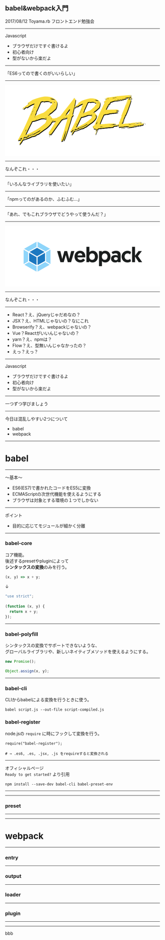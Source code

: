 ## babel&webpack入門

2017/08/12 Toyama.rb フロントエンド勉強会

---

Javascript

- ブラウザだけですぐ書けるよ
- 初心者向け
- 型がないから楽だよ

---

「ES6ってので書くのがいいらしい」

---

![Logo](assets/babel.png)

---

なんぞこれ・・・

---

「いろんなライブラリを使いたい」

---

「npmってのがあるのか、ふむふむ...」

---

「あれ、でもこれブラウザでどうやって使うんだ？」

---

![Logo](assets/webpack.png)

---

なんぞこれ・・・

---

- React？え、jQueryじゃだめなの？
- JSX？え、HTMLじゃないの？なにこれ
- Browserify？え、webpackじゃないの？
- Vue？Reactがいいんじゃないの？
- yarn？え、npmは？
- Flow？え、型無いんじゃなかったの？
- えっ？えっ？

---

Javascript

- ブラウザだけですぐ書けるよ
- 初心者向け
- 型がないから楽だよ

---

一つずつ学びましょう

---

今日は混乱しやすい2つについて

- babel
- webpack

---

# babel

---

〜基本〜

- ES6(ES7)で書かれたコードをES5に変換
- ECMAScriptの次世代機能を使えるようにする
- ブラウザは対象とする環境の１つでしかない

---

ポイント

- 目的に応じてモジュールが細かく分離

---

### babel-core

コア機能。  
後述するpresetやpluginによって  
**シンタックスの変換**のみを行う。

```js
(x, y) => x + y;
```
↓
```js
"use strict";

(function (x, y) {
  return x + y;
});
```

---

### babel-polyfill

シンタックスの変換でサポートできないような、  
グローバルライブラリや、新しいネイティブメソッドを使えるようにする。

```js
new Promise();
```

```js
Object.assign(x, y);
```

---

### babel-cli

CLIからbabelによる変換を行うときに使う。

```
babel script.js --out-file script-compiled.js
```

### babel-register

node.jsの `require` に時にフックして変換を行う。

```
require("babel-register");

# → .es6, .es, .jsx, .js をrequireすると変換される
```

---

オフィシャルページ  
`Ready to get started?` より引用

```
npm install --save-dev babel-cli babel-preset-env
```

---



---

### preset


---





---

# webpack

---


### entry

---

### output

---

### loader

--- 

### plugin

---

---

bbb
